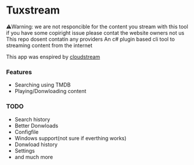 # Tuxstream
⚠️Warning: we are not responcible for the content you stream with this tool if you have some copiright issue please contat the website owners not us 
This repo dosent contatin any providers
An c# plugin based cli tool to streaming content from the internet

This app was enspired by [cloudstream](https://github.com/recloudstream/cloudstream)

### Features
* Searching using TMDB
* Playing/Donwloading content

### TODO
* Search history
* Better Donwloads
* Configfile
* Windows support(not sure if everthing works)
* Donwload history
* Settings
* and much more